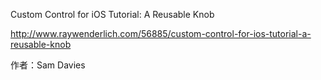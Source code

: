 Custom Control for iOS Tutorial: A Reusable Knob 

<http://www.raywenderlich.com/56885/custom-control-for-ios-tutorial-a-reusable-knob>

作者：Sam Davies
